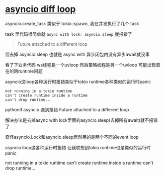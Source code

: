 # [asyncio diff loop](/2024/06/python3_asyncio_future_attach_to_a_different_loop.md)

asyncio.create_task 类似于 tokio::spawn, 我在并发执行了几个 task

task 里代码很简单就 `async with lock: asyncio.sleep` 就报错了

> Future attached to a different loop

但去掉 asyncio.sleep 也就是 async with 异步闭包内没有异步await就没事

看了下业务代码 ws线程是一个uvloop 然后策略线程是另一个uvloop 可能出现潜在的跨runtime问题

asyncio这loop各种运行时报错类似于tokio runtime各种类似的运行时panic

```
not running in a tokio runtime
can't create runtime inside a runtime
can't drop runtime...
```


python3 asyncio 遇到报错 Future attached to a different loop

解决办法是去掉async with lock里面的asyncio.sleep(去掉所有await)就不报错了

奇怪asyncio.Lock和asyncio.sleep居然用的是两个不同的event loop

asyncio loop这各种运行时报错 让我联想到tokio runtime也是类似的运行时panic

not running in a tokio runtime
can't create runtime inside a runtime
can't drop runtime...
